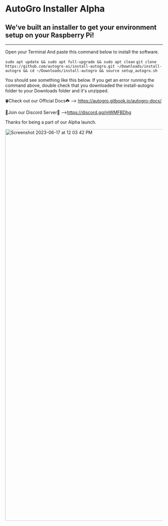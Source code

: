 # AutoGro Installer **Alpha**
## We've built an installer to get your environment setup on your Raspberry Pi!
------------------------------------------------------------------------------------

Open your Terminal And paste this command below to install the software.

```sudo apt update && sudo apt full-upgrade && sudo apt clean```
```git clone https://github.com/autogro-ai/install-autogro.git ~/Downloads/install-autogro && cd ~/Downloads/install-autogro && source setup_autogro.sh```

You should see something like this below. If you get an error running the command above, double check that you downloaded the install-autogro folder to your Downloads folder and it's unzipped.

🍀Check out our Official Docs☘️ --> https://autogro.gitbook.io/autogro-docs/

🔵Join our Discord Server🔵 -->https://discord.gg/mWMFBDhg

Thanks for being a part of our Alpha launch.

<img width="1249" alt="Screenshot 2023-06-17 at 12 03 42 PM" src="https://github.com/autogro-ai/install-autogro/assets/131834659/b4e3ea19-7200-4d27-8a82-349b3d57fd43">

